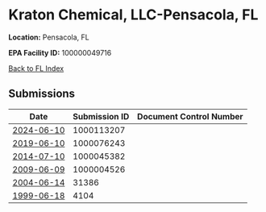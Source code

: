 # Kraton Chemical, LLC-Pensacola, FL

**Location:** Pensacola, FL

**EPA Facility ID:** 100000049716

[Back to FL Index](../../index.md)

## Submissions

| Date | Submission ID | Document Control Number |
|------|--------------|-------------------------|
| [2024-06-10](submissions/1000113207.md) | 1000113207 |  |
| [2019-06-10](submissions/1000076243.md) | 1000076243 |  |
| [2014-07-10](submissions/1000045382.md) | 1000045382 |  |
| [2009-06-09](submissions/1000004526.md) | 1000004526 |  |
| [2004-06-14](submissions/31386.md) | 31386 |  |
| [1999-06-18](submissions/4104.md) | 4104 |  |
